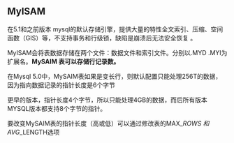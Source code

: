 ## MyISAM

在5.1和之前版本 mysql的默认存储引擎，提供大量的特性全文索引、压缩、空间函数（GIS）等，不支持事务和行级锁，缺陷是崩溃后无法安全恢复 。

MyISAM会将表数据存储在两个文件：数据文件和索引文件。分别以.MYD .MYI为扩展名。**MySAIM 表可以存储行记录数。**

在Mysql 5.0中，MySAIM表如果是变长行，则默认配置只能处理256T的数据，因为指向数据记录的指针长度是6个字节

更早的版本，指针长度4个字节，所以只能处理4GB的数据，而后所有版本MYSQL版本都支持8个字节的指针。

要改变MySAIM表的指针长度（高或低）可以通过修改表的MAX\__ROWS 和AVG_\_LENGTH选项

